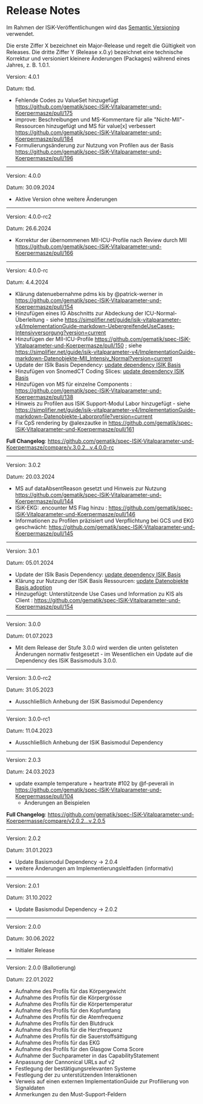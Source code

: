 # Release Notes

Im Rahmen der ISiK-Veröffentlichungen wird das [Semantic Versioning](https://semver.org/lang/de/) verwendet.

Die erste Ziffer X bezeichnet ein Major-Release und regelt die Gültigkeit von Releases. Die dritte Ziffer Y (Release x.0.y) bezeichnet eine technische Korrektur und versioniert kleinere Änderungen (Packages) während eines Jahres, z. B. 1.0.1.

Version: 4.0.1

Datum: tbd.

* Fehlende Codes zu ValueSet hinzugefügt https://github.com/gematik/spec-ISiK-Vitalparameter-und-Koerpermasze/pull/175
*  improve: Beschreibungen und MS-Kommentare für alle "Nicht-MII"-Ressourcen hinzugefügt und MS für value[x] verbessert https://github.com/gematik/spec-ISiK-Vitalparameter-und-Koerpermasze/pull/184
* Formulierungsänderung zur Nutzung von Profilen aus der Basis https://github.com/gematik/spec-ISiK-Vitalparameter-und-Koerpermasze/pull/196
---
Version: 4.0.0

Datum: 30.09.2024

* Aktive Version ohne weitere Änderungen

---

Version: 4.0.0-rc2

Datum: 26.6.2024

* Korrektur der übernommenen MII-ICU-Profile nach Review durch MII https://github.com/gematik/spec-ISiK-Vitalparameter-und-Koerpermasze/pull/166

----

Version: 4.0.0-rc

Datum: 4.4.2024

* Klärung datenuebernahme pdms kis by @patrick-werner in https://github.com/gematik/spec-ISiK-Vitalparameter-und-Koerpermasze/pull/154
* Hinzufügen eines IG Abschnitts zur Abdeckung der ICU-Normal-Überleitung - siehe https://simplifier.net/guide/isik-vitalparameter-v4/ImplementationGuide-markdown-UebergreifendeUseCases-Intensivversorgung?version=current 
* Hinzufügen der MII-ICU-Profile https://github.com/gematik/spec-ISiK-Vitalparameter-und-Koerpermasze/pull/150 ; siehe https://simplifier.net/guide/isik-vitalparameter-v4/ImplementationGuide-markdown-Datenobjekte-MII_Intensiv_Normal?version=current 
* Update der ISIk Basis Dependency: [update dependency ISIK Basis](https://github.com/gematik/spec-ISiK-Vitalparameter-und-Koerpermasze/pull/156)
* Hinzufügen von SnomedCT Coding Slices: [update dependency ISIK Basis](https://github.com/gematik/spec-ISiK-Vitalparameter-und-Koerpermasze/pull/156)
* Hinzufügen von MS für einzelne Components : https://github.com/gematik/spec-ISiK-Vitalparameter-und-Koerpermasze/pull/138
* Hinweis zu Profilen aus ISiK Support-Modul Labor hinzugefügt - siehe https://simplifier.net/guide/isik-vitalparameter-v4/ImplementationGuide-markdown-Datenobjekte-Laborprofile?version=current
* Fix CpS rendering by @alexzautke in https://github.com/gematik/spec-ISiK-Vitalparameter-und-Koerpermasze/pull/161 


**Full Changelog**: https://github.com/gematik/spec-ISiK-Vitalparameter-und-Koerpermasze/compare/v.3.0.2...v.4.0.0-rc

----
Version: 3.0.2

Datum: 20.03.2024


* MS auf dataAbsentReason gesetzt und Hinweis zur Nutzung https://github.com/gematik/spec-ISiK-Vitalparameter-und-Koerpermasze/pull/144 
* ISiK-EKG: .encounter MS Flag hinzu : https://github.com/gematik/spec-ISiK-Vitalparameter-und-Koerpermasze/pull/146
* Informationen zu Profilen präzisiert und Verpflichtung bei GCS und EKG geschwächt: https://github.com/gematik/spec-ISiK-Vitalparameter-und-Koerpermasze/pull/145

----
Version: 3.0.1

Datum: 05.01.2024

* Update der ISIk Basis Dependency: [update dependency ISIK Basis](https://github.com/gematik/spec-ISiK-Vitalparameter-und-Koerpermasze/pull/141/commits/2d00c0a267756694cd86dd0866e8b0339f88d593)
* Klärung zur Nutzung der ISiK Basis Ressourcen: [update Datenobjekte Basis adoption](https://github.com/gematik/spec-ISiK-Vitalparameter-und-Koerpermasze/pull/141/commits/a8654b840e8ef4d57722eac4873d19eac1267870)
* Hinzugefügt: Unterstützende Use Cases und Information zu KIS als Client : https://github.com/gematik/spec-ISiK-Vitalparameter-und-Koerpermasze/pull/154

----
Version: 3.0.0

Datum: 01.07.2023

* Mit dem Release der Stufe 3.0.0 wird werden die unten gelisteten Änderungen normativ festgesetzt - im Wesentlichen ein Update auf die Dependency des ISiK Basismoduls 3.0.0.

----
Version: 3.0.0-rc2

Datum: 31.05.2023

* Ausschließlich Anhebung der ISiK Basismodul Dependency

----

Version: 3.0.0-rc1

Datum: 11.04.2023

* Ausschließlich Anhebung der ISiK Basismodul Dependency

----

Version: 2.0.3

Datum: 24.03.2023

* update example temperature + heartrate #102 by @f-peverali in <https://github.com/gematik/spec-ISiK-Vitalparameter-und-Koerpermasse/pull/104>
  * Änderungen an Beispielen

**Full Changelog**: <https://github.com/gematik/spec-ISiK-Vitalparameter-und-Koerpermasse/compare/v2.0.2...v.2.0.5>

----
Version: 2.0.2

Datum: 31.01.2023

- Update Basismodul Dependency -> 2.0.4
- weitere Änderungen am Implementierungsleitfaden (informativ)

----
Version: 2.0.1

Datum: 31.10.2022

- Update Basismodul Dependency -> 2.0.2

----
Version: 2.0.0

Datum: 30.06.2022

- Initialer Release

----
Version: 2.0.0 (Ballotierung)

Datum: 22.01.2022
 - Aufnahme des Profils für das Körpergewicht
 - Aufnahme des Profils für die Körpergrösse
 - Aufnahme des Profils für die Körpertemperatur
 - Aufnahme des Profils für den Kopfumfang
 - Aufnahme des Profils für die Atemfrequenz
 - Aufnahme des Profils für den Blutdruck
 - Aufnahme des Profils für die Herzfrequenz
 - Aufnahme des Profils für die Sauerstoffsättigung
 - Aufnahme des Profils für das EKG
 - Aufnahme des Profils für den Glasgow Coma Score
 - Aufnahme der Suchparameter in das CapabilityStatement
 - Anpassung der Cannonical URLs auf v2
 - Festlegung der bestätigungsrelevanten Systeme
 - Festlegung der zu unterstützenden Interaktionen
 - Verweis auf einen externen ImplementationGuide zur Profilierung von Signaldaten
 - Anmerkungen zu den Must-Support-Feldern